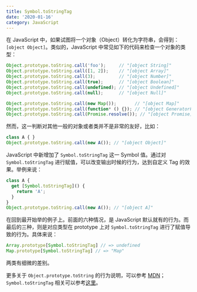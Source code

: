 ```yaml
---
title: Symbol.toStringTag
date: '2020-01-16'
category: JavaScript
---
```


在 JavaScript 中，如果试图将一个对象（Object）转化为字符串，会得到：`[object Object]`。类似的，JavaScript 中常见如下的代码来检查一个对象的类型：

```javascript
Object.prototype.toString.call('foo');     // "[object String]"
Object.prototype.toString.call([1, 2]);    // "[object Array]"
Object.prototype.toString.call(3);         // "[object Number]"
Object.prototype.toString.call(true);      // "[object Boolean]"
Object.prototype.toString.call(undefined); // "[object Undefined]"
Object.prototype.toString.call(null);      // "[object Null]"

Object.prototype.toString.call(new Map());       // "[object Map]"
Object.prototype.toString.call(function* () {}); // "[object GeneratorFunction]"
Object.prototype.toString.call(Promise.resolve()); // "[object Promise]"
```

然而，这一判断对其他一般的对象或者类并不是非常的友好，比如：

```javascript
class A { }
Object.prototype.toString.call(new A()); // "[object Object]"
```

JavaScript 中新增加了 `Symbol.toStringTag` 这一 Symbol 值。通过对 `Symbol.toStringTag` 进行赋值，可以改变输出时候的行为，达到自定义 Tag 的效果。举例来说：

```javascript
class A {
  get [Symbol.toStringTag]() {
    return 'A';
  }
}
Object.prototype.toString.call(new A()); // "[object A]"
```

在回到最开始举的例子上。前面的六种情况，是 JavaScript 默认就有的行为。而最后的三种，则是对应类型在 prototype 上对 `Symbol.toStringTag` 进行了赋值导致的行为。具体来说：

```javascript
Array.prototype[Symbol.toStringTag] // => undefined
Map.prototype[Symbol.toStringTag] // => "Map"
```

两类有细微的差别。

更多关于 `Object.prototype.toString` 的行为说明，可以参考 [MDN](https://developer.mozilla.org/en-US/docs/Web/JavaScript/Reference/Global_Objects/Object/toString)；`Symbol.toStringTag` 相关可以参考[这里](https://developer.mozilla.org/en-US/docs/Web/JavaScript/Reference/Global_Objects/Symbol/toStringTag)。
